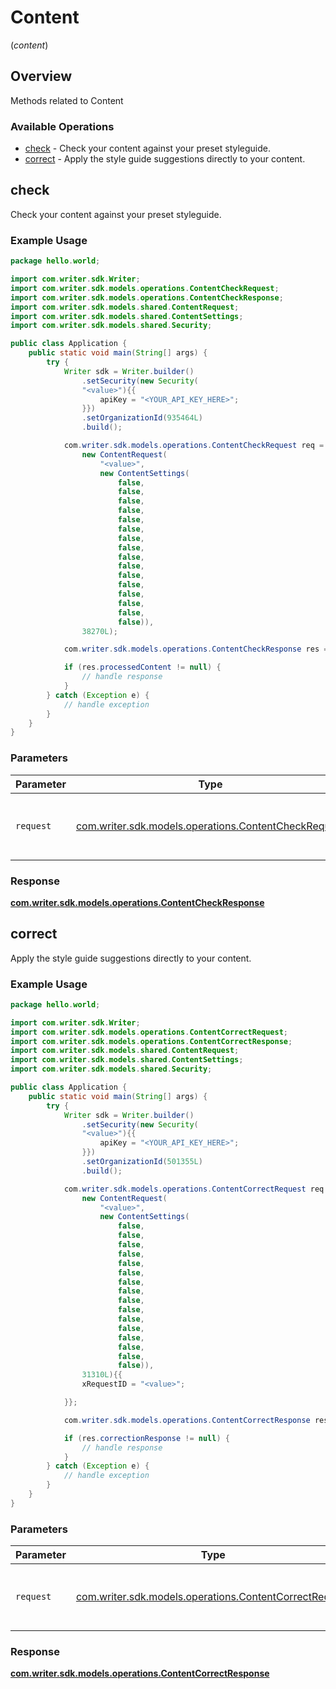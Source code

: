# Content
(*content*)

## Overview

Methods related to Content

### Available Operations

* [check](#check) - Check your content against your preset styleguide.
* [correct](#correct) - Apply the style guide suggestions directly to your content.

## check

Check your content against your preset styleguide.

### Example Usage

```java
package hello.world;

import com.writer.sdk.Writer;
import com.writer.sdk.models.operations.ContentCheckRequest;
import com.writer.sdk.models.operations.ContentCheckResponse;
import com.writer.sdk.models.shared.ContentRequest;
import com.writer.sdk.models.shared.ContentSettings;
import com.writer.sdk.models.shared.Security;

public class Application {
    public static void main(String[] args) {
        try {
            Writer sdk = Writer.builder()
                .setSecurity(new Security(
                "<value>"){{
                    apiKey = "<YOUR_API_KEY_HERE>";
                }})
                .setOrganizationId(935464L)
                .build();

            com.writer.sdk.models.operations.ContentCheckRequest req = new ContentCheckRequest(
                new ContentRequest(
                    "<value>",
                    new ContentSettings(
                        false,
                        false,
                        false,
                        false,
                        false,
                        false,
                        false,
                        false,
                        false,
                        false,
                        false,
                        false,
                        false,
                        false,
                        false,
                        false)),
                38270L);

            com.writer.sdk.models.operations.ContentCheckResponse res = sdk.content.check(req);

            if (res.processedContent != null) {
                // handle response
            }
        } catch (Exception e) {
            // handle exception
        }
    }
}
```

### Parameters

| Parameter                                                                                              | Type                                                                                                   | Required                                                                                               | Description                                                                                            |
| ------------------------------------------------------------------------------------------------------ | ------------------------------------------------------------------------------------------------------ | ------------------------------------------------------------------------------------------------------ | ------------------------------------------------------------------------------------------------------ |
| `request`                                                                                              | [com.writer.sdk.models.operations.ContentCheckRequest](../../models/operations/ContentCheckRequest.md) | :heavy_check_mark:                                                                                     | The request object to use for the request.                                                             |


### Response

**[com.writer.sdk.models.operations.ContentCheckResponse](../../models/operations/ContentCheckResponse.md)**


## correct

Apply the style guide suggestions directly to your content.

### Example Usage

```java
package hello.world;

import com.writer.sdk.Writer;
import com.writer.sdk.models.operations.ContentCorrectRequest;
import com.writer.sdk.models.operations.ContentCorrectResponse;
import com.writer.sdk.models.shared.ContentRequest;
import com.writer.sdk.models.shared.ContentSettings;
import com.writer.sdk.models.shared.Security;

public class Application {
    public static void main(String[] args) {
        try {
            Writer sdk = Writer.builder()
                .setSecurity(new Security(
                "<value>"){{
                    apiKey = "<YOUR_API_KEY_HERE>";
                }})
                .setOrganizationId(501355L)
                .build();

            com.writer.sdk.models.operations.ContentCorrectRequest req = new ContentCorrectRequest(
                new ContentRequest(
                    "<value>",
                    new ContentSettings(
                        false,
                        false,
                        false,
                        false,
                        false,
                        false,
                        false,
                        false,
                        false,
                        false,
                        false,
                        false,
                        false,
                        false,
                        false,
                        false)),
                31310L){{
                xRequestID = "<value>";

            }};

            com.writer.sdk.models.operations.ContentCorrectResponse res = sdk.content.correct(req);

            if (res.correctionResponse != null) {
                // handle response
            }
        } catch (Exception e) {
            // handle exception
        }
    }
}
```

### Parameters

| Parameter                                                                                                  | Type                                                                                                       | Required                                                                                                   | Description                                                                                                |
| ---------------------------------------------------------------------------------------------------------- | ---------------------------------------------------------------------------------------------------------- | ---------------------------------------------------------------------------------------------------------- | ---------------------------------------------------------------------------------------------------------- |
| `request`                                                                                                  | [com.writer.sdk.models.operations.ContentCorrectRequest](../../models/operations/ContentCorrectRequest.md) | :heavy_check_mark:                                                                                         | The request object to use for the request.                                                                 |


### Response

**[com.writer.sdk.models.operations.ContentCorrectResponse](../../models/operations/ContentCorrectResponse.md)**


